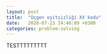```yaml
---
layout: post
title:  "Üçgen eşitsizliği XX kodu"
date:   2020-07-23 14:46:09 +0300
categories: problem-solving
---
```

TESTTTTTTTTT
